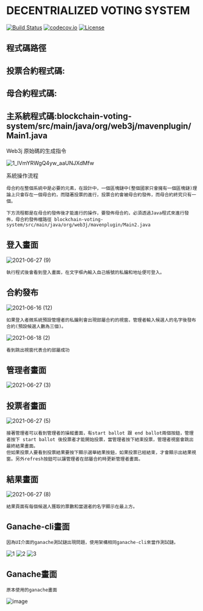 # DECENTRIALIZED VOTING SYSTEM
[![Build Status](https://travis-ci.org/web3j/web3j-maven-plugin.svg?branch=master)](https://travis-ci.org/web3j/web3j-maven-plugin)
[![codecov.io](https://codecov.io/github/web3j/web3j-maven-plugin/coverage.svg?branch=master)](https://codecov.io/github/web3j/web3j-maven-plugin?branch=master)
[![License](https://img.shields.io/badge/License-Apache%202.0-blue.svg)](https://opensource.org/licenses/Apache-2.0)


程式碼路徑
----
   投票合約程式碼:
   ---
   母合約程式碼:
   ---
   主系統程式碼:blockchain-voting-system/src/main/java/org/web3j/mavenplugin/Main1.java
   ---



Web3j 原始碼的生成指令

![1_IVmYRWgQ4yw_aaUNJXdMfw](https://user-images.githubusercontent.com/82329310/122502299-f1dd1800-d028-11eb-9fe1-72233e3e3910.png)

系統操作流程

    母合約在整個系統中是必要的元素，在設計中，一個區塊鏈中(整個國家只會擁有一個區塊鏈)理論上只會存在一個母合約，而隨著投票的進行，投票合約會被母合約發佈，而母合約終究只有一個。

    下方流程都是在母合約發佈後才能進行的操作，要發佈母合約，必須透過Java程式來進行發佈，母合約發佈檔路徑 blockchain-voting-system/src/main/java/org/web3j/mavenplugin/Main2.java 


登入畫面
-------
![2021-06-27 (9)](https://user-images.githubusercontent.com/82329310/123538168-12624c00-d766-11eb-8a3d-95fed0ada35a.png)

    執行程式後會看到登入畫面，在文字框內輸入自己帳號的私鑰和地址便可登入。

合約發布
-------
![2021-06-16 (12)](https://user-images.githubusercontent.com/82329310/122497022-5004fd80-d01f-11eb-812d-2b501348c725.png)

    如果登入者微系統預設管理者的私鑰則會出現部屬合約的視窗，管理者輸入候選人的名字後發布合約(預設候選人數為三個)。

![2021-06-18 (2)](https://user-images.githubusercontent.com/82329310/122495379-81c89500-d01c-11eb-969b-37ab40ff9373.png)

    看到跳出視窗代表合約部屬成功

管理者畫面
-------
![2021-06-27 (3)](https://user-images.githubusercontent.com/82329310/123538182-28700c80-d766-11eb-9ec9-1bd1f72aa62e.png)

投票者畫面
-------
![2021-06-27 (5)](https://user-images.githubusercontent.com/82329310/123538192-31f97480-d766-11eb-8aaa-2d46800b755e.png)

    接著管理者可以看到管理者的操縱畫面，有start ballot 跟 end ballot兩個按鈕，管理者按下 start ballot 後投票者才能開始投票，當管理者按下結束投票，管理者視窗會跳出最終結果畫面。
    但如果投票人要看到投票結果要按下顯示選舉結果按鈕，如果投票已經結束，才會顯示出結果視窗。另外refresh按鈕可以讓管理者在部屬合約時更新管理者畫面。

結果畫面
-------
![2021-06-27 (8)](https://user-images.githubusercontent.com/82329310/123538199-3cb40980-d766-11eb-877e-61b04d12cabd.png)

    結果頁面有每個候選人獲取的票數和當選者的名字顯示在最上方。

Ganache-cli畫面
-------
    因為UI介面的ganache測試鏈出現問題，使用架構相同ganache-cli來當作測試鏈。
![1](https://user-images.githubusercontent.com/82329310/128651971-3c119968-a41a-4431-af2f-da837edb53b1.png)
![2](https://user-images.githubusercontent.com/82329310/128651977-a617425c-c26b-4e3b-8f41-f4a7dc01ead3.png)
![3](https://user-images.githubusercontent.com/82329310/128651983-088d6678-3d5b-46db-9109-258718d0dca8.png)

Ganache畫面
-----
    原本使用的ganache畫面
![image](https://user-images.githubusercontent.com/82329310/128652195-908ba5e0-4d9c-41e0-af61-9862d71ee7bd.png)


